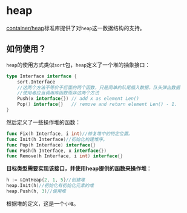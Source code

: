 # heap

[container/heap](https://golang.org/pkg/container/heap/)标准库提供了对`heap`这一数据结构的支持。

## 如何使用？

`heap`的使用方式类似`sort`包，`heap`定义了一个堆的抽象接口：

```go
type Interface interface {
    sort.Interface
    //这两个方法不等价于后面的两个函数，只是简单的队尾插入数据，队头弹出数据
    //使用者应当调用库函数而非这两个方法
    Push(x interface{}) // add x as element Len()
    Pop() interface{}   // remove and return element Len() - 1.
}
```

然后定义了一些操作堆的函数：

```go
func Fix(h Interface, i int)//修复堆中的特定位置。
func Init(h Interface)//初始化构建堆序。
func Pop(h Interface) interface{}
func Push(h Interface, x interface{})
func Remove(h Interface, i int) interface{}
```

**目标类型需要实现该接口，并使用heap提供的函数来操作堆**：

```go
h := &IntHeap{2, 1, 5}//创建堆
heap.Init(h)//初始化有初始化元素的堆
heap.Push(h, 3)//使用堆
```

根据堆的定义，这是一个`小堆`。
